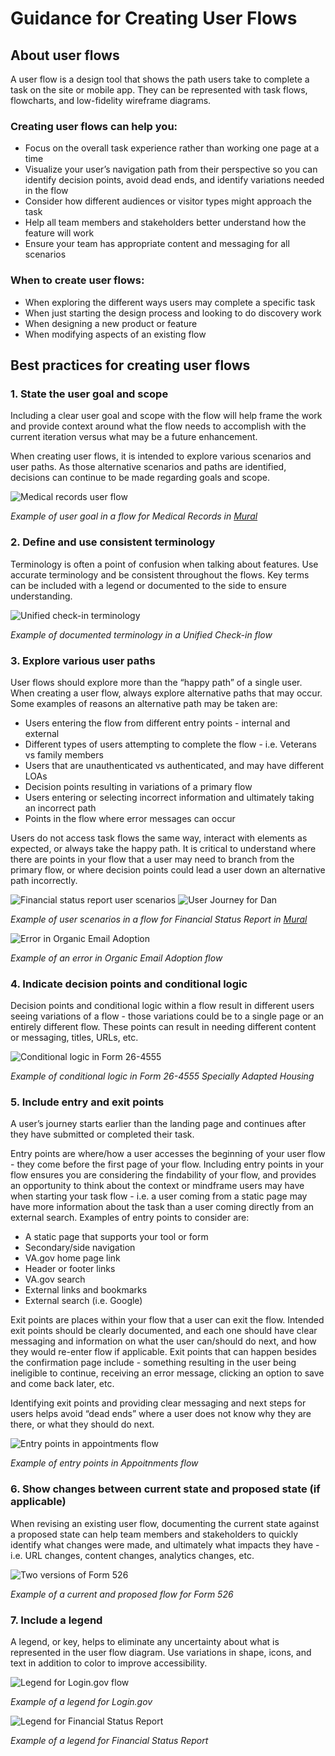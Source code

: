 # Guidance for Creating User Flows

## About user flows
A user flow is a design tool that shows the path users take to complete a task on the site or mobile app. They can be represented with task flows, flowcharts, and low-fidelity  wireframe diagrams.

### Creating user flows can help you:

- Focus on the overall task experience rather than working one page at a time
- Visualize your user’s navigation path from their perspective so you can identify decision points, avoid dead ends, and identify variations needed in the flow
- Consider how different audiences or visitor types might approach the task
- Help all team members and stakeholders better understand how the feature will work
- Ensure your team has appropriate content and messaging for all scenarios 

### When to create user flows:
- When exploring the different ways users may complete a specific task
- When just starting the design process and looking to do discovery work
- When designing a new product or feature
- When modifying aspects of an existing flow

## Best practices for creating user flows

### 1. State the user goal and scope
Including a clear user goal and scope with the flow will help frame the work and provide context around what the flow needs to accomplish with the current iteration versus what may be a future enhancement.  

When creating user flows, it is intended to explore various scenarios and user paths.  As those alternative scenarios and paths are identified, decisions can continue to be made regarding goals and scope.

![Medical records user flow](https://github.com/department-of-veterans-affairs/va.gov-team/assets/122128479/22a3ebaf-1dbf-4aa4-9b25-deaf4d469a5b)

*Example of user goal in a flow for Medical Records in [Mural](https://app.mural.co/t/departmentofveteransaffairs9999/m/departmentofveteransaffairs9999/1671138122441/c6eae887e8c0467e616d61002f14085580dfb59c?wid=0-1677797676013)*

### 2. Define and use consistent terminology

Terminology is often a point of confusion when talking about features.  Use accurate terminology and be consistent throughout the flows. Key terms can be included with a legend or documented to the side to ensure understanding.

![Unified check-in terminology](https://github.com/department-of-veterans-affairs/va.gov-team/assets/122128479/dc33decc-0e9f-41b3-af14-47d90d68adf9)

*Example of documented terminology in a Unified Check-in flow*

### 3. Explore various user paths

User flows should explore more than the “happy path” of a single user.  When creating a user flow, always explore alternative paths that may occur. Some examples of reasons an alternative path may be taken are:
- Users entering the flow from different entry points - internal and external
- Different types of users attempting to complete the flow - i.e. Veterans vs family members
- Users that are unauthenticated vs authenticated, and may have different LOAs
- Decision points resulting in variations of a primary flow
- Users entering or selecting incorrect information and ultimately taking an incorrect path
- Points in the flow where error messages can occur

Users do not access task flows the same way, interact with elements as expected, or always take the happy path. It is critical to understand where there are points in your flow that a user may need to branch from the primary flow, or where decision points could lead a user down an alternative path incorrectly. 

![Financial status report user scenarios](https://github.com/department-of-veterans-affairs/va.gov-team/assets/122128479/4fee3ca1-f9a6-4717-a45a-8633dd6a6c4d)
![User Journey for Dan](https://github.com/department-of-veterans-affairs/va.gov-team/assets/122128479/78cf0375-4338-4512-9d46-4e865a19362f)

*Example of user scenarios in a flow for Financial Status Report in [Mural](https://app.mural.co/t/departmentofveteransaffairs9999/m/departmentofveteransaffairs9999/1678973946956/6f3bb65fe1ccc2b9d3bc38cd24cd09e74d18d778?invited=true&sender=u79ee90295fdb006d7f463212)*

![Error in Organic Email Adoption](https://github.com/department-of-veterans-affairs/va.gov-team/assets/122128479/c421e698-67ce-4470-8cb6-cf6776f3fe0e)

*Example of an error in Organic Email Adoption flow*

### 4. Indicate decision points and conditional logic

Decision points and conditional logic within a flow result in different users seeing variations of a flow - those variations could be to a single page or an entirely different flow.  These points can result in needing different content or messaging, titles, URLs, etc. 

![Conditional logic in Form 26-4555](https://github.com/department-of-veterans-affairs/va.gov-team/assets/122128479/50248931-6886-4c54-844d-a11e63c5f527)

*Example of conditional logic in Form 26-4555 Specially Adapted Housing*

### 5. Include entry and exit points

A user’s journey starts earlier than the landing page and continues after they have submitted or completed their task. 

Entry points are where/how a user accesses the beginning of your user flow - they come before the first page of your flow.  Including entry points in your flow ensures you are considering the findability of your flow, and provides an opportunity to think about the context or mindframe users may have when starting your task flow - i.e. a user coming from a static page may have more information about the task than a user coming directly from an external search.  Examples of entry points to consider are:
- A static page that supports your tool or form
- Secondary/side navigation
- VA.gov home page link
- Header or footer links
- VA.gov search
- External links and bookmarks
- External search (i.e. Google)

Exit points are places within your flow that a user can exit the flow. Intended exit points should be clearly documented, and each one should have clear messaging and information on what the user can/should do next, and how they would re-enter flow if applicable.  Exit points that can happen besides the confirmation page include - something resulting in the user being ineligible to continue, receiving an error message, clicking an option to save and come back later, etc.  

Identifying exit points and providing clear messaging and next steps for users helps avoid “dead ends” where a user does not know why they are there, or what they should do next. 

![Entry points in appointments flow](https://github.com/department-of-veterans-affairs/va.gov-team/assets/122128479/62102671-5de0-42ee-8da1-b4125293a737)

*Example of entry points in Appoitnments flow*

### 6. Show changes between current state and proposed state (if applicable)

When revising an existing user flow, documenting the current state against a proposed state can help team members and stakeholders to quickly identify what changes were made, and ultimately what impacts they have - i.e. URL changes, content changes, analytics changes, etc.

![Two versions of Form 526](https://github.com/department-of-veterans-affairs/va.gov-team/assets/122128479/5df868eb-a188-4090-9999-aac03cbe27d3)

*Example of a current and proposed flow for Form 526*

### 7. Include a legend

A legend, or key,  helps to eliminate any uncertainty about what is represented in the user flow diagram. Use variations in shape,  icons, and text in addition to color to improve accessibility.

![Legend for Login.gov flow](https://github.com/department-of-veterans-affairs/va.gov-team/assets/122128479/51dd70fd-1d48-4df7-870c-da90d04face7)

*Example of a legend for Login.gov*

![Legend for Financial Status Report](https://github.com/department-of-veterans-affairs/va.gov-team/assets/122128479/5756caf3-a142-4211-9481-e789fe8163b9)

*Example of a legend for Financial Status Report*
